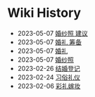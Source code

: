 # Wiki History

- 2023-05-07        [婚纱照 建议](/0007_婚纱照_建议)
- 2023-05-07        [婚礼 筹备](/0009_婚礼_筹备)
- 2023-05-07        [婚礼](/0008_婚礼)
- 2023-05-07        [婚纱照](/0006_婚纱照)
- 2023-02-26        [结婚登记](/0005_结婚登记)
- 2023-02-24        [习俗礼仪](/0003_习俗礼仪)
- 2023-02-06        [彩礼嫁妆](/0004_彩礼嫁妆)
